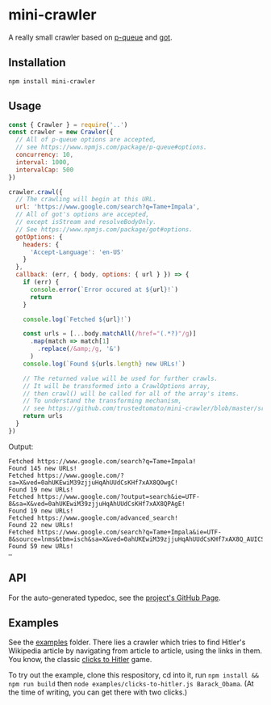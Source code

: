 # mini-crawler
A really small crawler based on [p-queue](https://www.npmjs.com/package/p-queue)
and [got](https://www.npmjs.com/package/got).

## Installation
```
npm install mini-crawler
```

## Usage
```javascript
const { Crawler } = require('..')
const crawler = new Crawler({
  // All of p-queue options are accepted,
  // see https://www.npmjs.com/package/p-queue#options.
  concurrency: 10,
  interval: 1000,
  intervalCap: 500
})

crawler.crawl({
  // The crawling will begin at this URL.
  url: 'https://www.google.com/search?q=Tame+Impala',
  // All of got's options are accepted,
  // except isStream and resolveBodyOnly.
  // See https://www.npmjs.com/package/got#options.
  gotOptions: {
    headers: {
      'Accept-Language': 'en-US'
    }
  },
  callback: (err, { body, options: { url } }) => {
    if (err) {
      console.error(`Error occured at ${url}!`)
      return
    }

    console.log(`Fetched ${url}!`)

    const urls = [...body.matchAll(/href="(.*?)"/g)]
      .map(match => match[1]
        .replace(/&amp;/g, '&')
      )
    console.log(`Found ${urls.length} new URLs!`)

    // The returned value will be used for further crawls.
    // It will be transformed into a CrawlOptions array,
    // then crawl() will be called for all of the array's items.
    // To understand the transforming mechanism,
    // see https://github.com/trustedtomato/mini-crawler/blob/master/src/result-to-crawloptions-array.ts
    return urls
  }
})
```

Output:
```
Fetched https://www.google.com/search?q=Tame+Impala!
Found 145 new URLs!
Fetched https://www.google.com/?sa=X&ved=0ahUKEwiM39zjjuHqAhUUdCsKHf7xAX8QOwgC!
Found 19 new URLs!
Fetched https://www.google.com/?output=search&ie=UTF-8&sa=X&ved=0ahUKEwiM39zjjuHqAhUUdCsKHf7xAX8QPAgE!
Found 19 new URLs!
Fetched https://www.google.com/advanced_search!
Found 22 new URLs!
Fetched https://www.google.com/search?q=Tame+Impala&ie=UTF-8&source=lnms&tbm=isch&sa=X&ved=0ahUKEwiM39zjjuHqAhUUdCsKHf7xAX8Q_AUICSgC!
Found 59 new URLs!
…
```

## API
For the auto-generated typedoc, see the [project's GitHub Page](https://trustedtomato.github.io/mini-crawler/).

## Examples
See the [examples](https://github.com/trustedtomato/mini-crawler/tree/master/examples) folder.
There lies a crawler which tries to find Hitler's Wikipedia article
by navigating from article to article, using the links in them.
You know, the classic [clicks to Hitler](https://en.wikipedia.org/wiki/Wikipedia:Wiki_Game) game.

To try out the example,
clone this respository,
cd into it,
run `npm install && npm run build` then `node examples/clicks-to-hitler.js Barack_Obama`.
(At the time of writing, you can get there with two clicks.)